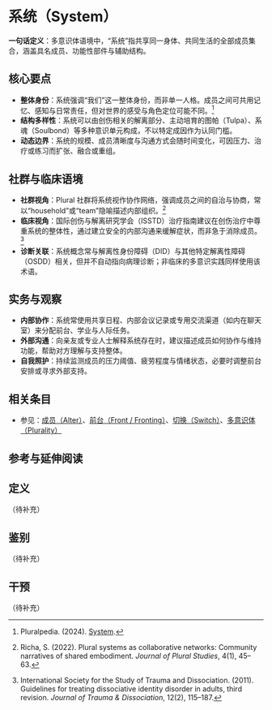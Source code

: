 # 系统（System）

**一句话定义**：多意识体语境中，“系统”指共享同一身体、共同生活的全部成员集合，涵盖具名成员、功能性部件与辅助结构。

## 核心要点

- **整体身份**：系统强调“我们”这一整体身份，而非单一人格。成员之间可共用记忆、感知与日常责任，但对世界的感受与角色定位可能不同。[^pluralpedia-system]
- **结构多样性**：系统可以由创伤相关的解离部分、主动培育的图帕（Tulpa）、系魂（Soulbond）等多种意识单元构成，不以特定成因作为认同门槛。
- **动态边界**：系统的规模、成员清晰度与沟通方式会随时间变化，可因压力、治疗或练习而扩张、融合或重组。

## 社群与临床语境

- **社群视角**：Plural 社群将系统视作协作网络，强调成员之间的自治与协商，常以“household”或“team”隐喻描述内部组织。[^richa2022]
- **临床视角**：国际创伤与解离研究学会（ISSTD）治疗指南建议在创伤治疗中尊重系统的整体性，通过建立安全的内部沟通来缓解症状，而非急于消除成员。[^isstd2011]
- **诊断关联**：系统概念常与解离性身份障碍（DID）与其他特定解离性障碍（OSDD）相关，但并不自动指向病理诊断；非临床的多意识实践同样使用该术语。

## 实务与观察

- **内部协作**：系统常使用共享日程、内部会议记录或专用交流渠道（如内在聊天室）来分配前台、学业与人际任务。
- **外部沟通**：向亲友或专业人士解释系统存在时，建议描述成员如何协作与维持功能，帮助对方理解与支持整体。
- **自我照护**：持续监测成员的压力阈值、疲劳程度与情绪状态，必要时调整前台安排或寻求外部支持。

## 相关条目

- 参见：[成员（Alter）](../系统角色与类型/成员.md)、[前台（Front / Fronting）](前台.md)、[切换（Switch）](切换.md)、[多意识体（Plurality）](多意识体.md)

## 参考与延伸阅读

[^pluralpedia-system]: Pluralpedia. (2024). [System](https://pluralpedia.org/w/System).
[^richa2022]: Richa, S. (2022). Plural systems as collaborative networks: Community narratives of shared embodiment. *Journal of Plural Studies*, 4(1), 45–63.
[^isstd2011]: International Society for the Study of Trauma and Dissociation. (2011). Guidelines for treating dissociative identity disorder in adults, third revision. *Journal of Trauma & Dissociation*, 12(2), 115–187.

## 定义
（待补充）

## 鉴别
（待补充）

## 干预
（待补充）
